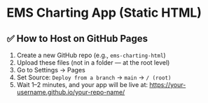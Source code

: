 
# EMS Charting App (Static HTML)

## ✅ How to Host on GitHub Pages

1. Create a new GitHub repo (e.g., `ems-charting-html`)
2. Upload these files (not in a folder — at the root level)
3. Go to Settings → Pages
4. Set Source: `Deploy from a branch` → `main` → `/ (root)`
5. Wait 1–2 minutes, and your app will be live at:
   https://your-username.github.io/your-repo-name/
